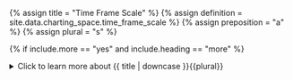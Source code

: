 <!--------------------------------------------- TITLE AND DEFINITION starts -->

{% assign title = "Time Frame Scale" %}
{% assign definition = site.data.charting_space.time_frame_scale %}
{% assign preposition = "a" %}
{% assign plural = "s" %}

<!--------------------------------------------- TITLE AND DEFINITION ends -->

{% if include.more == "yes" and include.heading == "more" %}
<details class="detailsCollapsible"><summary class="nobr">Click to learn more about {{ title | downcase }}{{plural}}
</summary>
{% endif %}

{% if include.heading != "" and include.heading != "more" %}
{{include.heading}} {{title}}
{% endif %}

{% if include.icon != "no" %} 

{% if include.table == "yes" and include.icon != "no" %}
<table class="definitionTable"><tr><td>
{% endif %}

<img src='images/icons/{{include.icon}}{{ title | downcase | replace: " ", "-" }}.png' />

{% if include.table == "yes" and include.icon != "no" %}
</td><td>
{% endif %}

{% endif %}

{% if include.definition == "bold" %}
<strong>{{ definition }}</strong>
{% else %}
{% if include.definition != "no" %}
{{ definition }}
{% endif %}
{% endif %}

{% if include.table == "yes" and include.icon != "no" %}
</td></tr></table>
{% endif %}

{% if include.more == "yes" and include.content == "more" and include.heading != "more" %}
<details class="detailsCollapsible"><summary class="nobr">Click to learn more about {{ title | downcase }}{{plural}}
</summary>
{% endif %}

{% if include.content != "no" %}

<!--------------------------------------------- CONTENT starts -->

When the time frame scale is set at the level of the time machine, the scale setting affects all charts within the time machine. When set at the level of the timeline chart, the setting overrides the time frame scale at the time machine level. This allows comparing charts in different time frames, but still synchronized at the datetime level.

<!--------------------------------------------- CONTENT ends -->

{% endif %}

{% if include.charts != "" %}

{{include.charts}} Controlling the {{title}} from the Charts

<!--------------------------------------------- CHARTS starts -->

**To set a time frame value**, place the mouse pointer over the corresponding time machine or timeline chart time frame box and scroll the mouse wheel.

<!--------------------------------------------- CHARTS ends -->

{% endif %}

{% if include.more == "yes" and include.content != "more" and include.heading != "more" %}
<details class="detailsCollapsible"><summary class="nobr">Click to learn more about {{ title | downcase }}{{plural}}
</summary>
{% endif %}

{% if include.adding != "" %}

{{include.adding}} Adding {{preposition}} {{title}} Node

<!--------------------------------------------- ADDING starts -->

To add a time frame scale, select *Add Time Frame Scale* on the time machine or the timeline chart node menu.

<!--------------------------------------------- ADDING ends -->

{% endif %}

{% if include.configuring != "" %}

{{include.configuring}} Configuring the {{title}}

<!--------------------------------------------- CONFIGURING starts -->

Select *Configure Frame Scale* on the menu to access the configuration.

```json
{
    "value":"06-hs"
}
```

* ```value``` can be any of the time frames supported by the system:

  * ```01-min```, ```02-min```, ```03-min```, ```04-min```, ```05-min```, ```10-min```, ```15-min```, ```20-min```, ```30-min```, ```40-min```, and ```45-min```.

  * ```01-hs```, ```02-hs```, ```03-hs```, ```04-hs```, ```06-hs```, ```08-hs```, ```12-hs```, and ```24-hs```.

  {% include note.html content="The values entered via the design space and the charts are synchronized and stored in the node." %}

<!--------------------------------------------- CONFIGURING ends -->

{% endif %}

{% if include.more == "yes" %}
</details>
{% endif %}